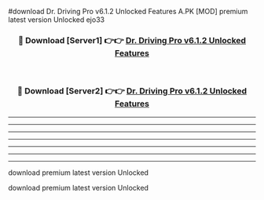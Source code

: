 #download Dr. Driving Pro v6.1.2 Unlocked Features A.PK [MOD] premium latest version Unlocked ejo33 



<div align="center">
<h3>🔴 Download [Server1] 👉👉 <a href="https://download1apk.web.app/">Dr. Driving Pro v6.1.2 Unlocked Features</a></h3><br>

<h3>🔴 Download [Server2] 👉👉 <a href="https://download1apk.web.app/">Dr. Driving Pro v6.1.2 Unlocked Features</a></h3>
</div>





----------------------------------------------------------

----------------------------------------------------------

----------------------------------------------------------

----------------------------------------------------------

----------------------------------------------------------

----------------------------------------------------------

----------------------------------------------------------

download premium latest version Unlocked

download premium latest version Unlocked

